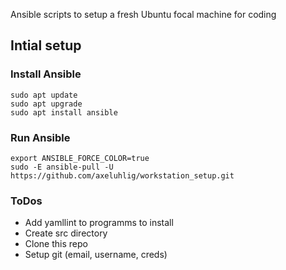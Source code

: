 Ansible scripts to setup a fresh Ubuntu focal machine for coding

## Intial setup

### Install Ansible
```
sudo apt update 
sudo apt upgrade
sudo apt install ansible
```

### Run Ansible
```
export ANSIBLE_FORCE_COLOR=true
sudo -E ansible-pull -U https://github.com/axeluhlig/workstation_setup.git
```

### ToDos
- Add yamllint to programms to install
- Create src directory
- Clone this repo
- Setup git (email, username, creds)
